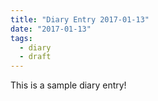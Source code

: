 ```yaml
---
title: "Diary Entry 2017-01-13"
date: "2017-01-13"
tags:
  - diary
  - draft
---
```


This is a sample diary entry!
